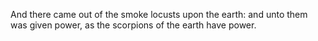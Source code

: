 And there came out of the smoke locusts upon the earth: and unto them was given power, as the scorpions of the earth have power.
